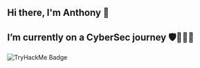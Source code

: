 ## Hi there, I'm Anthony 👾
## I’m currently on a CyberSec journey 🛡️🕵🏿‍♂️
![TryHackMe Badge](https://tryhackme-badges.s3.amazonaws.com/hunta7.png)

<!--
**g4sthony/g4sthony** is a ✨ _special_ ✨ repository because its `README.md` (this file) appears on your GitHub profile.

Here are some ideas to get you started:

- 🔭 I’m currently working on ...
- 🌱 I’m currently learning ...
- 👯 I’m looking to collaborate on ...
- 🤔 I’m looking for help with ...
- 💬 Ask me about ...
- 📫 How to reach me: ...
- 😄 Pronouns: ...
- ⚡ Fun fact: ...
-->
